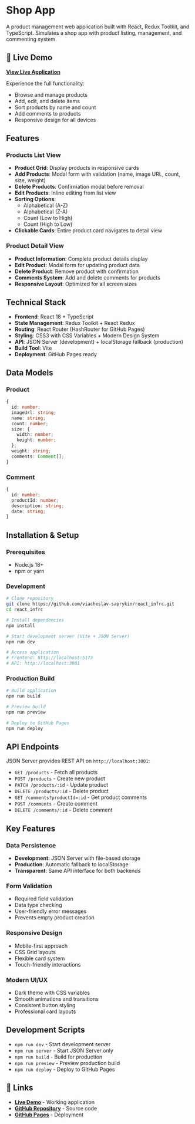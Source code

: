 # Shop App

A product management web application built with React, Redux Toolkit, and TypeScript. Simulates a shop app with product listing, management, and commenting system.

## 🚀 Live Demo

**[View Live Application](https://viacheslav-saprykin.github.io/react_infrc/)**

Experience the full functionality:
- Browse and manage products
- Add, edit, and delete items
- Sort products by name and count
- Add comments to products
- Responsive design for all devices

## Features

### Products List View
- **Product Grid**: Display products in responsive cards
- **Add Products**: Modal form with validation (name, image URL, count, size, weight)
- **Delete Products**: Confirmation modal before removal
- **Edit Products**: Inline editing from list view
- **Sorting Options**: 
  - Alphabetical (A-Z)
  - Alphabetical (Z-A) 
  - Count (Low to High)
  - Count (High to Low)
- **Clickable Cards**: Entire product card navigates to detail view

### Product Detail View
- **Product Information**: Complete product details display
- **Edit Product**: Modal form for updating product data
- **Delete Product**: Remove product with confirmation
- **Comments System**: Add and delete comments for products
- **Responsive Layout**: Optimized for all screen sizes

## Technical Stack

- **Frontend**: React 18 + TypeScript
- **State Management**: Redux Toolkit + React Redux
- **Routing**: React Router (HashRouter for GitHub Pages)
- **Styling**: CSS3 with CSS Variables + Modern Design System
- **API**: JSON Server (development) + localStorage fallback (production)
- **Build Tool**: Vite
- **Deployment**: GitHub Pages ready

## Data Models

### Product
```typescript
{
  id: number;
  imageUrl: string;
  name: string;
  count: number;
  size: {
    width: number;
    height: number;
  };
  weight: string;
  comments: Comment[];
}
```

### Comment
```typescript
{
  id: number;
  productId: number;
  description: string;
  date: string;
}
```

## Installation & Setup

### Prerequisites
- Node.js 18+ 
- npm or yarn

### Development
```bash
# Clone repository
git clone https://github.com/viacheslav-saprykin/react_infrc.git
cd react_infrc

# Install dependencies
npm install

# Start development server (Vite + JSON Server)
npm run dev

# Access application
# Frontend: http://localhost:5173
# API: http://localhost:3001
```

### Production Build
```bash
# Build application
npm run build

# Preview build
npm run preview

# Deploy to GitHub Pages
npm run deploy
```

## API Endpoints

JSON Server provides REST API on `http://localhost:3001`:

- `GET /products` - Fetch all products
- `POST /products` - Create new product
- `PATCH /products/:id` - Update product
- `DELETE /products/:id` - Delete product
- `GET /comments?productId=:id` - Get product comments
- `POST /comments` - Create comment
- `DELETE /comments/:id` - Delete comment

## Key Features

### Data Persistence
- **Development**: JSON Server with file-based storage
- **Production**: Automatic fallback to localStorage
- **Transparent**: Same API interface for both backends

### Form Validation
- Required field validation
- Data type checking
- User-friendly error messages
- Prevents empty product creation

### Responsive Design
- Mobile-first approach
- CSS Grid layouts
- Flexible card system
- Touch-friendly interactions

### Modern UI/UX
- Dark theme with CSS variables
- Smooth animations and transitions
- Consistent button styling
- Professional card layouts

## Development Scripts

- `npm run dev` - Start development server
- `npm run server` - Start JSON Server only
- `npm run build` - Build for production
- `npm run preview` - Preview production build
- `npm run deploy` - Deploy to GitHub Pages

## 🔗 Links

- **[Live Demo](https://viacheslav-saprykin.github.io/react_infrc/)** - Working application
- **[GitHub Repository](https://github.com/viacheslav-saprykin/react_infrc)** - Source code
- **[GitHub Pages](https://viacheslav-saprykin.github.io/react_infrc/)** - Deployment
